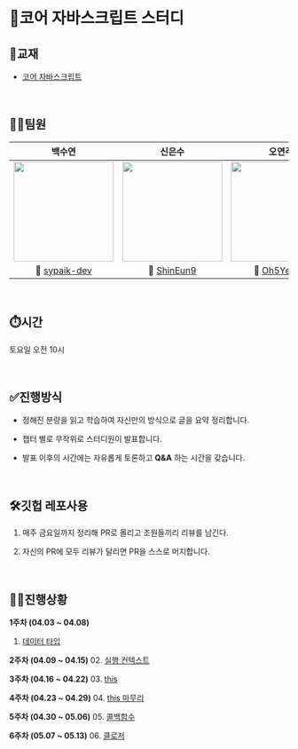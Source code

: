 # 🎯코어 자바스크립트 스터디

## 📒교재
* [코어 자바스크립트](http://www.yes24.com/Product/Goods/78586788)

<br>

## 👩‍💻팀원
|백수연|신은수|오연주|
|:-----------:|:-----------:|:-----------:|
| <img width="180px" src="https://avatars.githubusercontent.com/u/80268199?v=4">| <img width="180px" src="https://avatars.githubusercontent.com/u/75666099?v=4"> | <img width="180px" src="\https://avatars.githubusercontent.com/u/117130358?v=4"> |
|🔗 <a href="https://github.com/sypaik-dev">sypaik-dev</a>|🔗 <a href= "https://github.com/ShinEun9">ShinEun9</a>|🔗 <a href="https://github.com/Oh5Yeonju">Oh5Yeonju</a>|

<br>

## ⏱️시간
토요일 오전 10시

<br>

## ✅진행방식
* 정해진 분량을 읽고 학습하여 자신만의 방식으로 글을 요약 정리합니다.

* 챕터 별로 무작위로 스터디원이 발표합니다.

* 발표 이후의 시간에는 자유롭게 토론하고 **Q&A** 하는 시간을 갖습니다.

<br>

## 🛠깃헙 레포사용
1. 매주 금요일까지 정리해 PR로 올리고 조원들끼리 리뷰를 남긴다.

2. 자신의 PR에 모두 리뷰가 달리면 PR을 스스로 머지합니다.

<br>

## 👩‍💻진행상황
**1주차 (04.03 ~ 04.08)**
01. [데이터 타입](https://github.com/StudywithmeJS/Core-JavaScript/tree/main/week01)

**2주차 (04.09 ~ 04.15)**
02. [실행 컨텍스트](https://github.com/StudywithmeJS/Core-JavaScript/tree/main/week02)

**3주차 (04.16 ~ 04.22)**
03. [this](https://github.com/StudywithmeJS/Core-JavaScript/tree/main/week03)

**4주차 (04.23 ~ 04.29)**
04. [this 마무리](https://github.com/StudywithmeJS/Core-JavaScript/tree/main/week04)

**5주차 (04.30 ~ 05.06)**
05. [콜백함수](https://github.com/StudywithmeJS/Core-JavaScript/tree/main/week05)

**6주차 (05.07 ~ 05.13)**
06. [클로저](https://github.com/StudywithmeJS/Core-JavaScript/tree/main/week06)

